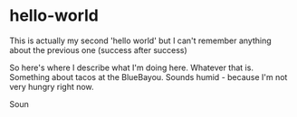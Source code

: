 # hello-world
This is actually my second 'hello world' but I can't remember anything about the previous one (success after success)

So here's where I describe what I'm doing here. Whatever that is. Something about tacos at the BlueBayou. Sounds humid - because I'm not very hungry right now.

Soun
